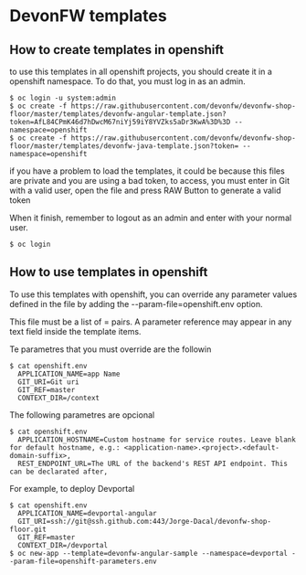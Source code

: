 # DevonFW templates

## How to create templates in openshift

to use this templates in all openshift projects, you should create it in a openshift namespace. To do that, you must log in as an admin.

    $ oc login -u system:admin
    $ oc create -f https://raw.githubusercontent.com/devonfw/devonfw-shop-floor/master/templates/devonfw-angular-template.json?token=AfL84CPmK46d7hDwcM67niYj59iY8YVZks5aDr3KwA%3D%3D --namespace=openshift
	$ oc create -f https://raw.githubusercontent.com/devonfw/devonfw-shop-floor/master/templates/devonfw-java-template.json?token= --namespace=openshift

if you have a problem to load the templates, it could be because this files are private and you are using a bad token, to access, you must enter in Git with a valid user, open the file and press RAW Button to generate a valid token 
	
When it finish, remember to logout as an admin and enter with your normal user.

    $ oc login
	
## How to use templates in openshift

To use this templates with openshift, you can override any parameter values defined in the file by adding the --param-file=openshift.env option.

This file must be a list of <name>=<value> pairs. A parameter reference may appear in any text field inside the template items.

Te parametres that you must override are the followin

    $ cat openshift.env
      APPLICATION_NAME=app Name
	  GIT_URI=Git uri
	  GIT_REF=master
	  CONTEXT_DIR=/context
		
The following parametres are opcional

	$ cat openshift.env
	  APPLICATION_HOSTNAME=Custom hostname for service routes. Leave blank for default hostname, e.g.: <application-name>.<project>.<default-domain-suffix>,
	  REST_ENDPOINT_URL=The URL of the backend's REST API endpoint. This can be declarated after,

For example, to deploy Devportal

    $ cat openshift.env
	  APPLICATION_NAME=devportal-angular
	  GIT_URI=ssh://git@ssh.github.com:443/Jorge-Dacal/devonfw-shop-floor.git
	  GIT_REF=master
	  CONTEXT_DIR=/devportal
    $ oc new-app --template=devonfw-angular-sample --namespace=devportal --param-file=openshift-parameters.env